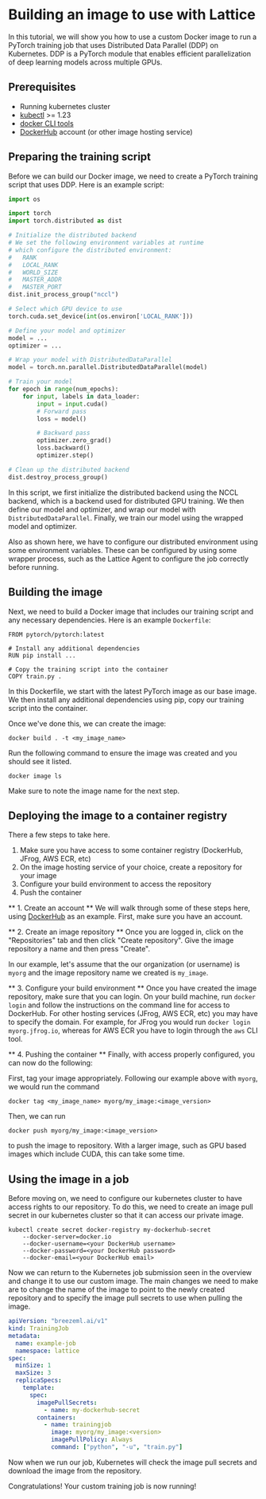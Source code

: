 # Building an image to use with Lattice

In this tutorial, we will show you how to use a custom Docker image to run a PyTorch training job that uses Distributed Data Parallel (DDP) on Kubernetes. DDP is a PyTorch module that enables efficient parallelization of deep learning models across multiple GPUs.

## Prerequisites

* Running kubernetes cluster
* [kubectl](https://kubernetes.io/docs/tasks/tools/install-kubectl-linux/) >= 1.23
* [docker CLI tools ](https://docs.docker.com/get-docker/)
* [DockerHub](https://hub.docker.com/) account (or other image hosting service)

## Preparing the training script

Before we can build our Docker image, we need to create a PyTorch training script that uses DDP. Here is an example script:
```python
import os

import torch
import torch.distributed as dist

# Initialize the distributed backend
# We set the following environment variables at runtime
# which configure the distributed environment:
#   RANK
#   LOCAL_RANK
#   WORLD_SIZE
#   MASTER_ADDR
#   MASTER_PORT
dist.init_process_group("nccl")

# Select which GPU device to use
torch.cuda.set_device(int(os.environ['LOCAL_RANK']))

# Define your model and optimizer
model = ...
optimizer = ...

# Wrap your model with DistributedDataParallel
model = torch.nn.parallel.DistributedDataParallel(model)

# Train your model
for epoch in range(num_epochs):
    for input, labels in data_loader:
        input = input.cuda()
        # Forward pass
        loss = model()

        # Backward pass
        optimizer.zero_grad()
        loss.backward()
        optimizer.step()

# Clean up the distributed backend
dist.destroy_process_group()
```

In this script, we first initialize the distributed backend using the NCCL backend, which is a backend used for distributed GPU training. We then define our model and optimizer, and wrap our model with `DistributedDataParallel`. Finally, we train our model using the wrapped model and optimizer.

Also as shown here, we have to configure our distributed environment using some environment variables.
These can be configured by using some wrapper process, such as the Lattice Agent to configure the job
correctly before running.

## Building the image

Next, we need to build a Docker image that includes our training script and any necessary dependencies. Here is an example `Dockerfile`:
```
FROM pytorch/pytorch:latest

# Install any additional dependencies
RUN pip install ...

# Copy the training script into the container
COPY train.py .
```

In this Dockerfile, we start with the latest PyTorch image as our base image. We then install any additional dependencies using pip, copy our training script into the container.

Once we've done this, we can create the image:
```
docker build . -t <my_image_name>
```

Run the following command to ensure the image was created and you should see it listed.
```
docker image ls
```

Make sure to note the image name for the next step.

## Deploying the image to a container registry

There a few steps to take here.
1. Make sure you have access to some container registry (DockerHub, JFrog, AWS ECR, etc)
2. On the image hosting service of your choice, create a repository for your image
3. Configure your build environment to access the repository
4. Push the container

** 1. Create an account **
We will walk through some of these steps here, using [DockerHub](https://hub.docker.com/) as an example.
First, make sure you have an account.

** 2. Create an image repository **
Once you are logged in, click on the "Repositories" tab and then click "Create repository".
Give the image repository a name and then press "Create".

In our example, let's assume that the our organization (or username) is `myorg` and the image
repository name we created is `my_image`.

** 3. Configure your build environment **
Once you have created the image repository, make sure that you can login.
On your build machine, run `docker login` and follow the instructions on the command line for access
to DockerHub.
For other hosting services (JFrog, AWS ECR, etc) you may have to specify the domain.
For example, for JFrog you would run `docker login myorg.jfrog.io`, whereas for AWS ECR you have to
login through the `aws` CLI tool.

** 4. Pushing the container **
Finally, with access properly configured, you can now do the following:

First, tag your image appropriately. Following our example above with `myorg`, we would run the
command
```
docker tag <my_image_name> myorg/my_image:<image_version>
```

Then, we can run
```
docker push myorg/my_image:<image_version>
```
to push the image to repository.
With a larger image, such as GPU based images which include CUDA, this can take some time.

## Using the image in a job

Before moving on, we need to configure our kubernetes cluster to have access rights
to our repository.
To do this, we need to create an image pull secret in our kubernetes cluster so that
it can access our private image.
```
kubectl create secret docker-registry my-dockerhub-secret
    --docker-server=docker.io
    --docker-username=<your DockerHub username>
    --docker-password=<your DockerHub password>
    --docker-email=<your DockerHub email>
```

Now we can return to the Kubernetes job submission seen in the overview and change it
to use our custom image.
The main changes we need to make are to change the name of the image to point to
the newly created repository and to specify the image pull secrets to use when
pulling the image.

```yaml
apiVersion: "breezeml.ai/v1"
kind: TrainingJob
metadata:
  name: example-job
  namespace: lattice
spec:
  minSize: 1
  maxSize: 3
  replicaSpecs:
    template:
      spec:
        imagePullSecrets:
          - name: my-dockerhub-secret
        containers:
          - name: trainingjob
            image: myorg/my_image:<version>
            imagePullPolicy: Always
            command: ["python", "-u", "train.py"]
```

Now when we run our job, Kubernetes will check the image pull secrets and download
the image from the repository.

Congratulations! Your custom training job is now running!
